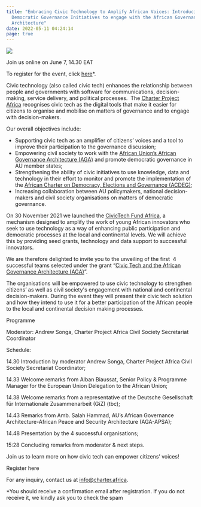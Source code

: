 ```yaml
---
title: "Embracing Civic Technology to Amplify African Voices: Introducing 4
  Democratic Governance Initiatives to engage with the African Governance
  Architecture"
date: 2022-05-11 04:24:14
page: true
---
```

![](/assets/img/aga-winners-event-1-.png)

Join us online on June 7, 14.30 EAT 

To register for the event, click [here](https://us06web.zoom.us/meeting/register/tZUlduioqDopHtPuzHix7BUNp-9X8ml7OOJN)*. 

Civic technology (also called civic tech) enhances the relationship between people and governments with software for communications, decision-making, service delivery, and political processes.  The [Charter Project Africa](https://charter.africa/) recognises civic tech as the digital tools that make it easier for citizens to organise and mobilise on matters of governance and to engage with decision-makers. 

Our overall objectives include: 

* Supporting civic tech as an amplifier of citizens’ voices and a tool to improve their participation to the governance discussion;
* Empowering civil society to work with the [African Union’s African Governance Architecture (AGA)](https://au.int/en/aga?msclkid=e3beb4d0c56a11ec856134022471b39c) and promote democratic governance in AU member states; 
* Strengthening the ability of civic initiatives to use knowledge, data and technology in their effort to monitor and promote the implementation of the [African Charter on Democracy, Elections and Governance (ACDEG)](https://au.int/en/treaties/african-charter-democracy-elections-and-governance); 
* Increasing collaboration between AU policymakers, national decision-makers and civil society organisations on matters of democratic governance.

On 30 November 2021 we launched the [CivicTech Fund Africa](https://civictechfund.africa/), a mechanism designed to amplify the work of young African innovators who seek to use technology as a way of enhancing public participation and democratic processes at the local and continental levels. We will achieve this by providing seed grants, technology and data support to successful innovators.

We are therefore delighted to invite you to the unveiling of the first  4 successful teams selected under the grant “[Civic Tech and the African Governance Architecture (AGA)](https://civictechfund.africa/aga/)”. 

The organisations will be empowered to use civic technology to strengthen citizens’ as well as civil society's engagement with national and continental decision-makers. During the event they will present their civic tech solution and how they intend to use it for a better participation of the African people to the local and continental decision making processes. 

Programme

Moderator: Andrew Songa, Charter Project Africa Civil Society Secretariat Coordinator

Schedule:

14.30 Introduction by moderator Andrew Songa, Charter Project Africa Civil Society Secretariat Coordinator;

14.33 Welcome remarks from Alban Biaussat, Senior Policy & Programme Manager for the European Union Delegation to the African Union;

14.38 Welcome remarks from a representative of the Deutsche Gesellschaft für Internationale Zusammenarbeit (GiZ) (tbc);

14.43 Remarks from Amb. Salah Hammad, AU’s African Governance Architecture-African Peace and Security Architecture (AGA-APSA);

14.48 Presentation by the 4 successful organisations;

15:28 Concluding remarks from moderator & next steps.

Join us to learn more on how civic tech can empower citizens’ voices!

Register here

For any inquiry, contact us at info@charter.africa.

\*You should receive a confirmation email after registration. If you do not receive it, we kindly ask you to check the spam
